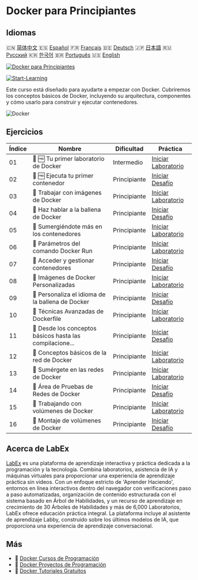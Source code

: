 # Docker para Principiantes

## Idiomas

🇨🇳 [简体中文](README_zh.md) 🇪🇸 [Español](README_es.md) 🇫🇷 [Français](README_fr.md) 🇩🇪 [Deutsch](README_de.md) 🇯🇵 [日本語](README_ja.md) 🇷🇺 [Русский](README_ru.md) 🇰🇷 [한국어](README_ko.md) 🇧🇷 [Português](README_pt.md) 🇺🇸 [English](README.md) 

[![Docker para Principiantes](https://cover-creator.labex.io/docker-for-beginners.png?lang=es)](https://labex.io/es/courses/docker-for-beginners)

[![Start-Learning](https://img.shields.io/badge/Start-Learning-whitesmoke?style=for-the-badge)](https://labex.io/es/courses/docker-for-beginners)

Este curso está diseñado para ayudarte a empezar con Docker. Cubriremos los conceptos básicos de Docker, incluyendo su arquitectura, componentes y cómo usarlo para construir y ejecutar contenedores.

![Docker](https://img.shields.io/badge/Docker-whitesmoke?style=for-the-badge&logo=docker)


## Ejercicios

|   Índice | Nombre                                                    | Dificultad   | Práctica                                                                                                                                            |
|----------|-----------------------------------------------------------|--------------|-----------------------------------------------------------------------------------------------------------------------------------------------------|
|       01 | 🧩 🆓 Tu primer laboratorio de Docker                     | Intermedio   | <a target='_blank' href='https://labex.io/es/labs/docker-your-first-docker-lab-92719?course=docker-for-beginners'>Iniciar Laboratorio</a>           |
|       02 | 🎯 🆓 Ejecuta tu primer contenedor                        | Principiante | <a target='_blank' href='https://labex.io/es/labs/docker-run-your-first-container-388943?course=docker-for-beginners'>Iniciar Desafío</a>           |
|       03 | 🧩  Trabajar con imágenes de Docker                       | Principiante | <a target='_blank' href='https://labex.io/es/labs/docker-working-with-docker-images-388939?course=docker-for-beginners'>Iniciar Laboratorio</a>     |
|       04 | 🎯  Haz hablar a la ballena de Docker                     | Principiante | <a target='_blank' href='https://labex.io/es/labs/docker-make-a-docker-whale-speak-388948?course=docker-for-beginners'>Iniciar Desafío</a>          |
|       05 | 🧩  Sumergiéndote más en los contenedores                 | Principiante | <a target='_blank' href='https://labex.io/es/labs/docker-diving-deeper-into-containers-388951?course=docker-for-beginners'>Iniciar Laboratorio</a>  |
|       06 | 🧩  Parámetros del comando Docker Run                     | Principiante | <a target='_blank' href='https://labex.io/es/labs/docker-docker-run-command-parameters-389228?course=docker-for-beginners'>Iniciar Laboratorio</a>  |
|       07 | 🎯  Acceder y gestionar contenedores                      | Principiante | <a target='_blank' href='https://labex.io/es/labs/docker-access-and-manage-containers-389192?course=docker-for-beginners'>Iniciar Desafío</a>       |
|       08 | 🧩  Imágenes de Docker Personalizadas                     | Principiante | <a target='_blank' href='https://labex.io/es/labs/docker-custom-docker-images-389185?course=docker-for-beginners'>Iniciar Laboratorio</a>           |
|       09 | 🎯  Personaliza el idioma de la ballena de Docker         | Principiante | <a target='_blank' href='https://labex.io/es/labs/docker-customize-docker-whale-s-language-389015?course=docker-for-beginners'>Iniciar Desafío</a>  |
|       10 | 🧩  Técnicas Avanzadas de Dockerfile                      | Principiante | <a target='_blank' href='https://labex.io/es/labs/docker-advanced-dockerfile-techniques-389027?course=docker-for-beginners'>Iniciar Laboratorio</a> |
|       11 | 🎯  Desde los conceptos básicos hasta las compilacione... | Principiante | <a target='_blank' href='https://labex.io/es/labs/docker-from-basics-to-multi-stage-builds-389193?course=docker-for-beginners'>Iniciar Desafío</a>  |
|       12 | 🧩  Conceptos básicos de la red de Docker                 | Principiante | <a target='_blank' href='https://labex.io/es/labs/docker-docker-networking-basics-389048?course=docker-for-beginners'>Iniciar Laboratorio</a>       |
|       13 | 🧩  Sumérgete en las redes de Docker                      | Principiante | <a target='_blank' href='https://labex.io/es/labs/docker-dive-into-docker-networking-389047?course=docker-for-beginners'>Iniciar Laboratorio</a>    |
|       14 | 🎯  Área de Pruebas de Redes de Docker                    | Principiante | <a target='_blank' href='https://labex.io/es/labs/docker-docker-network-playground-389054?course=docker-for-beginners'>Iniciar Desafío</a>          |
|       15 | 🧩  Trabajando con volúmenes de Docker                    | Principiante | <a target='_blank' href='https://labex.io/es/labs/docker-working-with-docker-volumes-389189?course=docker-for-beginners'>Iniciar Laboratorio</a>    |
|       16 | 🎯  Montaje de volúmenes de Docker                        | Principiante | <a target='_blank' href='https://labex.io/es/labs/docker-docker-volume-mounting-389116?course=docker-for-beginners'>Iniciar Desafío</a>             |

## Acerca de LabEx

[LabEx](https://labex.io) es una plataforma de aprendizaje interactiva y práctica dedicada a la programación y la tecnología. Combina laboratorios, asistencia de IA y máquinas virtuales para proporcionar una experiencia de aprendizaje práctica sin videos. Con un enfoque estricto de 'Aprender Haciendo', entornos en línea interactivos dentro del navegador con verificaciones paso a paso automatizadas, organización de contenido estructurada con el sistema basado en Árbol de Habilidades, y un recurso de aprendizaje en crecimiento de 30 Árboles de Habilidades y más de 6,000 Laboratorios, LabEx ofrece educación práctica integral. La plataforma incluye al asistente de aprendizaje Labby, construido sobre los últimos modelos de IA, que proporciona una experiencia de aprendizaje conversacional.

## Más

- 🔗 [Docker Cursos de Programación](https://github.com/labex-labs/awesome-programming-courses)
- 🔗 [Docker Proyectos de Programación](https://github.com/labex-labs/awesome-programming-projects)
- 🔗 [Docker Tutoriales Gratuitos](https://github.com/labex-labs/docker-free-tutorials)

